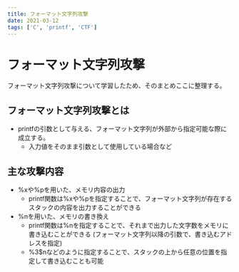 ```yaml
---
title: フォーマット文字列攻撃
date: 2021-03-12
tags: ['C', 'printf', 'CTF']
---
```


# フォーマット文字列攻撃
フォーマット文字列攻撃について学習したため、そのまとめここに整理する。

## フォーマット文字列攻撃とは
- printfの引数として与える、フォーマット文字列が外部から指定可能な際に成立する。
    - 入力値をそのまま引数として使用している場合など

## 主な攻撃内容
- %xや%pを用いた、メモリ内容の出力
    - printf関数は%xや%pを指定することで、フォーマット文字列が存在するスタックの内容を出力することができる
- %nを用いた、メモリの書き換え
    - printf関数は%nを指定することで、それまで出力した文字数をメモリに書き込むことができる (フォーマット文字列以降の引数で、書き込むアドレスを指定)
    - %3$nなどのように指定することで、スタックの上から任意の位置を指定して書き込むことも可能